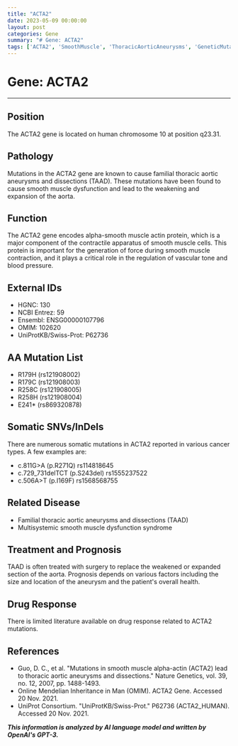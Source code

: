 ```yaml
---
title: "ACTA2"
date: 2023-05-09 00:00:00
layout: post
categories: Gene
summary: "# Gene: ACTA2"
tags: ['ACTA2', 'SmoothMuscle', 'ThoracicAorticAneurysms', 'GeneticMutation', 'VascularTone', 'Surgery', 'Prognosis', 'UniProtKB']
---
```


# Gene: ACTA2
---

## Position
The ACTA2 gene is located on human chromosome 10 at position q23.31.

## Pathology
Mutations in the ACTA2 gene are known to cause familial thoracic aortic aneurysms and dissections (TAAD). These mutations have been found to cause smooth muscle dysfunction and lead to the weakening and expansion of the aorta. 

## Function
The ACTA2 gene encodes alpha-smooth muscle actin protein, which is a major component of the contractile apparatus of smooth muscle cells. This protein is important for the generation of force during smooth muscle contraction, and it plays a critical role in the regulation of vascular tone and blood pressure. 

## External IDs
- HGNC: 130
- NCBI Entrez: 59
- Ensembl: ENSG00000107796
- OMIM: 102620
- UniProtKB/Swiss-Prot: P62736

## AA Mutation List
- R179H (rs121908002)
- R179C (rs121908003)
- R258C (rs121908005)
- R258H (rs121908004)
- E241* (rs869320878)

## Somatic SNVs/InDels
There are numerous somatic mutations in ACTA2 reported in various cancer types. A few examples are:
- c.811G>A (p.R271Q) rs114818645
- c.729_731delTCT (p.S243del) rs1555237522
- c.506A>T (p.I169F) rs1568568755

## Related Disease
- Familial thoracic aortic aneurysms and dissections (TAAD)
- Multisystemic smooth muscle dysfunction syndrome

## Treatment and Prognosis
TAAD is often treated with surgery to replace the weakened or expanded section of the aorta. Prognosis depends on various factors including the size and location of the aneurysm and the patient's overall health. 

## Drug Response
There is limited literature available on drug response related to ACTA2 mutations.

## References
- Guo, D. C., et al. "Mutations in smooth muscle alpha-actin (ACTA2) lead to thoracic aortic aneurysms and dissections." Nature Genetics, vol. 39, no. 12, 2007, pp. 1488-1493. 
- Online Mendelian Inheritance in Man (OMIM). ACTA2 Gene. Accessed 20 Nov. 2021. 
- UniProt Consortium. "UniProtKB/Swiss-Prot." P62736 (ACTA2_HUMAN). Accessed 20 Nov. 2021.

**_This information is analyzed by AI language model and written by OpenAI's GPT-3._**